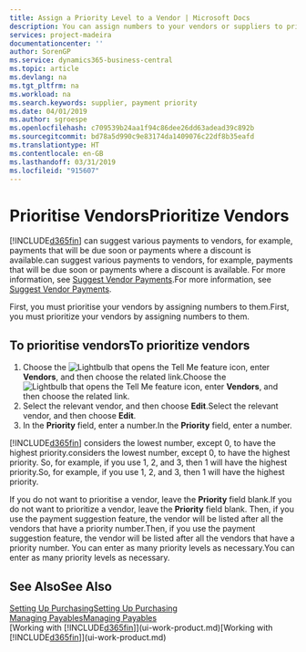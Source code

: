 ```yaml
---
title: Assign a Priority Level to a Vendor | Microsoft Docs
description: You can assign numbers to your vendors or suppliers to prioritise them and facilitate payment suggestions in Business Central.
services: project-madeira
documentationcenter: ''
author: SorenGP
ms.service: dynamics365-business-central
ms.topic: article
ms.devlang: na
ms.tgt_pltfrm: na
ms.workload: na
ms.search.keywords: supplier, payment priority
ms.date: 04/01/2019
ms.author: sgroespe
ms.openlocfilehash: c709539b24aa1f94c86dee26dd63adead39c892b
ms.sourcegitcommit: bd78a5d990c9e83174da1409076c22df8b35eafd
ms.translationtype: HT
ms.contentlocale: en-GB
ms.lasthandoff: 03/31/2019
ms.locfileid: "915607"
---
```

# <a name="prioritize-vendors"></a><span data-ttu-id="ddb1b-103">Prioritise Vendors</span><span class="sxs-lookup"><span data-stu-id="ddb1b-103">Prioritize Vendors</span></span>
[!INCLUDE[d365fin](includes/d365fin_md.md)] <span data-ttu-id="ddb1b-104">can suggest various payments to vendors, for example, payments that will be due soon or payments where a discount is available.</span><span class="sxs-lookup"><span data-stu-id="ddb1b-104">can suggest various payments to vendors, for example, payments that will be due soon or payments where a discount is available.</span></span> <span data-ttu-id="ddb1b-105">For more information, see [Suggest Vendor Payments](payables-how-suggest-vendor-payments.md).</span><span class="sxs-lookup"><span data-stu-id="ddb1b-105">For more information, see [Suggest Vendor Payments](payables-how-suggest-vendor-payments.md).</span></span>

<span data-ttu-id="ddb1b-106">First, you must prioritise your vendors by assigning numbers to them.</span><span class="sxs-lookup"><span data-stu-id="ddb1b-106">First, you must prioritize your vendors by assigning numbers to them.</span></span>

## <a name="to-prioritize-vendors"></a><span data-ttu-id="ddb1b-107">To prioritise vendors</span><span class="sxs-lookup"><span data-stu-id="ddb1b-107">To prioritize vendors</span></span>
1. <span data-ttu-id="ddb1b-108">Choose the ![Lightbulb that opens the Tell Me feature](media/ui-search/search_small.png "Tell me what you want to do") icon, enter **Vendors**, and then choose the related link.</span><span class="sxs-lookup"><span data-stu-id="ddb1b-108">Choose the ![Lightbulb that opens the Tell Me feature](media/ui-search/search_small.png "Tell me what you want to do") icon, enter **Vendors**, and then choose the related link.</span></span>
2. <span data-ttu-id="ddb1b-109">Select the relevant vendor, and then choose **Edit**.</span><span class="sxs-lookup"><span data-stu-id="ddb1b-109">Select the relevant vendor, and then choose **Edit**.</span></span>
3. <span data-ttu-id="ddb1b-110">In the **Priority** field, enter a number.</span><span class="sxs-lookup"><span data-stu-id="ddb1b-110">In the **Priority** field, enter a number.</span></span>

[!INCLUDE[d365fin](includes/d365fin_md.md)] <span data-ttu-id="ddb1b-111">considers the lowest number, except 0, to have the highest priority.</span><span class="sxs-lookup"><span data-stu-id="ddb1b-111">considers the lowest number, except 0, to have the highest priority.</span></span> <span data-ttu-id="ddb1b-112">So, for example, if you use 1, 2, and 3, then 1 will have the highest priority.</span><span class="sxs-lookup"><span data-stu-id="ddb1b-112">So, for example, if you use 1, 2, and 3, then 1 will have the highest priority.</span></span>

<span data-ttu-id="ddb1b-113">If you do not want to prioritise a vendor, leave the **Priority** field blank.</span><span class="sxs-lookup"><span data-stu-id="ddb1b-113">If you do not want to prioritize a vendor, leave the **Priority** field blank.</span></span> <span data-ttu-id="ddb1b-114">Then, if you use the payment suggestion feature, the vendor will be listed after all the vendors that have a priority number.</span><span class="sxs-lookup"><span data-stu-id="ddb1b-114">Then, if you use the payment suggestion feature, the vendor will be listed after all the vendors that have a priority number.</span></span> <span data-ttu-id="ddb1b-115">You can enter as many priority levels as necessary.</span><span class="sxs-lookup"><span data-stu-id="ddb1b-115">You can enter as many priority levels as necessary.</span></span>

## <a name="see-also"></a><span data-ttu-id="ddb1b-116">See Also</span><span class="sxs-lookup"><span data-stu-id="ddb1b-116">See Also</span></span>
[<span data-ttu-id="ddb1b-117">Setting Up Purchasing</span><span class="sxs-lookup"><span data-stu-id="ddb1b-117">Setting Up Purchasing</span></span>](purchasing-setup-purchasing.md)  
[<span data-ttu-id="ddb1b-118">Managing Payables</span><span class="sxs-lookup"><span data-stu-id="ddb1b-118">Managing Payables</span></span>](payables-manage-payables.md)  
<span data-ttu-id="ddb1b-119">[Working with [!INCLUDE[d365fin](includes/d365fin_md.md)]](ui-work-product.md)</span><span class="sxs-lookup"><span data-stu-id="ddb1b-119">[Working with [!INCLUDE[d365fin](includes/d365fin_md.md)]](ui-work-product.md)</span></span>
